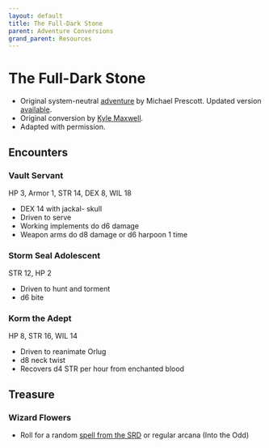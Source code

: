 ```yaml
---
layout: default
title: The Full-Dark Stone
parent: Adventure Conversions
grand_parent: Resources
---
```


# The Full-Dark Stone

- Original system-neutral [adventure](https://blog.trilemma.com/2015/09/the-full-dark-stone.html) by Michael Prescott. Updated version [available](https://www.drivethrurpg.com/product/286792/Trilemma-Adventures-Compendium-Volume-I).
- Original conversion by [Kyle Maxwell](https://technoskald.itch.io/twcb).  
- Adapted with permission.

## Encounters

### Vault Servant
HP 3, Armor 1, STR 14, DEX 8, WIL 18
- DEX 14 with jackal- skull
- Driven to serve
- Working implements do d6 damage
- Weapon arms do d8 damage or d6 harpoon 1 time

### Storm Seal Adolescent
STR 12, HP 2
- Driven to hunt and torment
- d6 bite

### Korm the Adept
HP 8, STR 16, WIL 14
- Driven to reanimate Orlug
- d8 neck twist
- Recovers d4 STR per hour from enchanted blood

## Treasure
### Wizard Flowers
- Roll for a random [spell from the SRD](/cairn-srd#100-spells) or regular arcana (Into the Odd)
